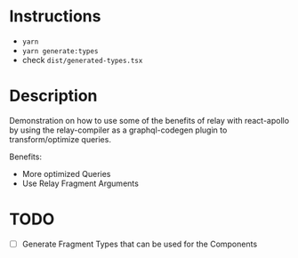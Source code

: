# Instructions

- `yarn`
- `yarn generate:types`
- check `dist/generated-types.tsx`

# Description

Demonstration on how to use some of the benefits of relay with react-apollo by using the relay-compiler as a graphql-codegen plugin to transform/optimize queries.

Benefits:

- More optimized Queries
- Use Relay Fragment Arguments

# TODO

- [ ] Generate Fragment Types that can be used for the Components
